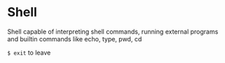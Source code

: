 # Shell

Shell capable of interpreting shell commands, running external programs and builtin commands like echo, type, pwd, cd

`$ exit` to leave
